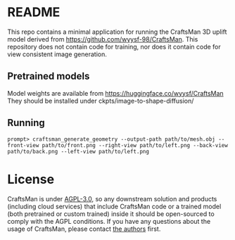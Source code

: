 # README
This repo contains a minimal application for running the CraftsMan 3D uplift model derived from https://github.com/wyysf-98/CraftsMan. This repository does not contain code for training, nor does it contain code for view consistent image generation.

## Pretrained models
Model weights are available from https://huggingface.co/wyysf/CraftsMan
They should be installed under ckpts/image-to-shape-diffusion/

## Running

```
prompt> craftsman_generate_geometry --output-path path/to/mesh.obj --front-view path/to/front.png --right-view path/to/left.png --back-view path/to/back.png --left-view path/to/left.png
```


# License
CraftsMan is under [AGPL-3.0](https://www.gnu.org/licenses/agpl-3.0.en.html), so any downstream solution and products (including cloud services) that include CraftsMan code or a trained model (both pretrained or custom trained) inside it should be open-sourced to comply with the AGPL conditions. If you have any questions about the usage of CraftsMan, please contact [the authors](https://github.com/wyysf-98) first.


